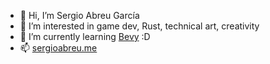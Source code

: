 - 👋 Hi, I’m Sergio Abreu García
- 👀 I’m interested in game dev, Rust, technical art, creativity
- 🌱 I’m currently learning [Bevy](https://github.com/bevyengine/bevy) :D
- 📫 [sergioabreu.me](sergioabreu.me)

<!---
sergioabreu-g/sergioabreu-g is a ✨ special ✨ repository because its `README.md` (this file) appears on your GitHub profile.
You can click the Preview link to take a look at your changes.
--->
